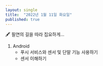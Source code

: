 ```yaml
---
layout: single
title:  "2022년 1월 11일 화요일"
published: true
---
```


🖋️ 필연의 길을 따라 집요하게...

1. Android
   - 푸시 서비스와 센서 및 단말 기능 사용하기
   - 센서 이해하기



